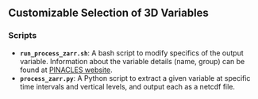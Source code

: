 ## Customizable Selection of 3D Variables

### Scripts

- **`run_process_zarr.sh`**: A bash script to modify specifics of the output variable. Information about the variable details (name, group) can be found at [PINACLES website](https://portal.nersc.gov/cfs/m1867/pinacles_docs/site/fields_zarr/).
- **`process_zarr.py`**: A Python script to extract a given variable at specific time intervals and vertical levels, and output each as a netcdf file.
